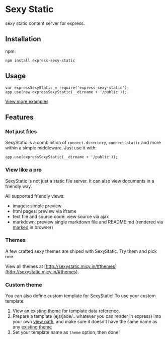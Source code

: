 Sexy Static
===================

sexy static content server for express.

## Installation

npm:

    npm install express-sexy-static

## Usage

    var expressSexyStatic = require('express-sexy-static');
    app.use(new expressSexyStatic(__dirname + '/public'));

[View more examples](examples/)

## Features

### Not just files

SexyStatic is a combinition of `connect.directory`, `connect.static` and more within a simple middleware. Just use it with:

    app.use(expressSexyStatic(__dirname + '/public'));


### View like a pro

SexyStatic is not just a static file server. It can also view documents in a friendly way.

All supported friendly views:

* images: simple preview
* html pages: preview via iframe
* text file and source code: view source via ajax
* markdown: preview single markdown file and README.md (rendered via [marked](https://github.com/chjj/marked) in browser)

### Themes

A few crafted sexy themes are shiped with SexyStatic. Try them and pick one.

View all themes at [http://sexystatic.micy.in/#themes](http://sexystatic.micy.in/#themes).

### Custom theme

You can also define custom template for SexyStatic! To use your custom template:

1. View [an existing theme](https://github.com/pansafe/express-sexy-static/blob/master/theme/merlot/index.html.ejs) for template data reference.
2. Prepare a template (ejs/jade/.. whatever you can render in express) into your own [view path](http://expressjs.com/api.html#app-settings), and make sure it doesn't have the same name as any [existing theme](http://sexystatic.micy.in/#themes)
3. Set your template name as `theme` option, then done!





